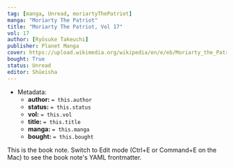 ```yaml
---
tag: [manga, Unread, moriartyThePatriot]
manga: "Moriarty The Patriot"
title: "Moriarty The Patriot, Vol 17"
vol: 17
author: [Ryōsuke Takeuchi]
publisher: Planet Manga
cover: https://upload.wikimedia.org/wikipedia/en/e/eb/Moriarty_the_Patriot_volume_1_cover.jpg
bought: True
status: Unread
editor: Shūeisha
---
```


- Metadata:
    - **author:** `= this.author`
    - **status:** `= this.status`
    - **vol:** `= this.vol`
    - **title:** `= this.title`
    - **manga:** `= this.manga`
    - **bought:** `= this.bought`

This is the book note. Switch to Edit mode (Ctrl+E or Command+E on the Mac) to see the book note's YAML frontmatter.